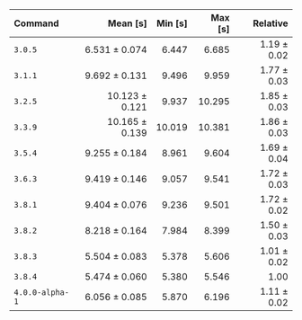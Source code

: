 | Command | Mean [s] | Min [s] | Max [s] | Relative |
|:---|---:|---:|---:|---:|
| `3.0.5` | 6.531 ± 0.074 | 6.447 | 6.685 | 1.19 ± 0.02 |
| `3.1.1` | 9.692 ± 0.131 | 9.496 | 9.959 | 1.77 ± 0.03 |
| `3.2.5` | 10.123 ± 0.121 | 9.937 | 10.295 | 1.85 ± 0.03 |
| `3.3.9` | 10.165 ± 0.139 | 10.019 | 10.381 | 1.86 ± 0.03 |
| `3.5.4` | 9.255 ± 0.184 | 8.961 | 9.604 | 1.69 ± 0.04 |
| `3.6.3` | 9.419 ± 0.146 | 9.057 | 9.541 | 1.72 ± 0.03 |
| `3.8.1` | 9.404 ± 0.076 | 9.236 | 9.501 | 1.72 ± 0.02 |
| `3.8.2` | 8.218 ± 0.164 | 7.984 | 8.399 | 1.50 ± 0.03 |
| `3.8.3` | 5.504 ± 0.083 | 5.378 | 5.606 | 1.01 ± 0.02 |
| `3.8.4` | 5.474 ± 0.060 | 5.380 | 5.546 | 1.00 |
| `4.0.0-alpha-1` | 6.056 ± 0.085 | 5.870 | 6.196 | 1.11 ± 0.02 |
